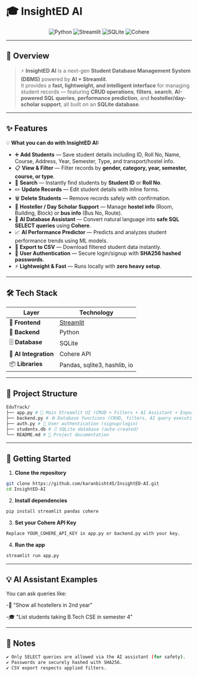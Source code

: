 # 🎓 InsightED AI

<p align="center">
  <img src="https://img.shields.io/badge/Made%20with-Python-blue?logo=python" alt="Python">
  <img src="https://img.shields.io/badge/Frontend-Streamlit-ff4b4b?logo=streamlit" alt="Streamlit">
  <img src="https://img.shields.io/badge/Database-SQLite-green?logo=sqlite" alt="SQLite">
  <img src="https://img.shields.io/badge/AI-Cohere-purple" alt="Cohere">
</p>

---

## 🌟 Overview  

> ⚡ **InsightED AI** is a next-gen **Student Database Management System (DBMS)** powered by **AI + Streamlit**.  
It provides a **fast, lightweight, and intelligent interface** for managing student records — featuring **CRUD operations**, **filters**, **search**, **AI-powered SQL queries**, **performance prediction**, and **hosteller/day-scholar support**, all built on an **SQLite database**.

---

## ✨ Features  

💡 **What you can do with InsightED AI:** 

- ➕ **Add Students** — Save student details including ID, Roll No, Name, Course, Address, Year, Semester, Type, and transport/hostel info.  
- 📋 **View & Filter** — Filter records by **gender, category, year, semester, course, or type**.  
- 🔎 **Search** — Instantly find students by **Student ID** or **Roll No**.  
- ✏️ **Update Records** — Edit student details with inline forms.  
- 🗑️ **Delete Students** — Remove records safely with confirmation.  
- 🏨 **Hosteller / Day Scholar Support** — Manage **hostel info** (Room, Building, Block) or **bus info** (Bus No, Route).  
- 🤖 **AI Database Assistant** — Convert natural language into **safe SQL SELECT queries** using **Cohere**.
- 📈 **AI Performance Predictor** — Predicts and analyzes student performance trends using ML models. 
- 📂 **Export to CSV** — Download filtered student data instantly.  
- 🔐 **User Authentication** — Secure login/signup with **SHA256 hashed passwords**.  
- ⚡ **Lightweight & Fast** — Runs locally with **zero heavy setup**.  

---

## 🛠️ Tech Stack  

| Layer        | Technology |
|--------------|------------|
| 🎨 **Frontend** | [Streamlit](https://streamlit.io/) |
| 🐍 **Backend** | Python |
| 🗄️ **Database** | SQLite |
| 🤖 **AI Integration** | Cohere API |
| 📦 **Libraries** | Pandas, sqlite3, hashlib, io |

---

## 📂 Project Structure  
```bash
EduTrack/
├── app.py # 🎨 Main Streamlit UI (CRUD + Filters + AI Assistant + Export)
├── backend.py # ⚙️ Database functions (CRUD, filters, AI query execution)
├── auth.py # 🔑 User authentication (signup/login)
├── students.db # 🗄️ SQLite database (auto-created)
└── README.md # 📘 Project documentation
```
---

## 🚀 Getting Started  

1. **Clone the repository**
```bash
git clone https://github.com/karanbisht45/InsightED-AI.git
cd InsightED-AI
```

2. **Install dependencies**
```bash
pip install streamlit pandas cohere
```

3. **Set your Cohere API Key**
```bash
Replace YOUR_COHERE_API_KEY in app.py or backend.py with your key.
```

4. **Run the app**
```bash
streamlit run app.py
```
---

## 💡 AI Assistant Examples
You can ask queries like:

-🏨 "Show all hostellers in 2nd year"

-🎓 "List students taking B.Tech CSE in semester 4"

---

## 📝 Notes
```bash
✔️ Only SELECT queries are allowed via the AI assistant (for safety).
✔️ Passwords are securely hashed with SHA256.
✔️ CSV export respects applied filters.
```

